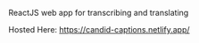 ReactJS web app for transcribing and translating

Hosted Here: https://candid-captions.netlify.app/
